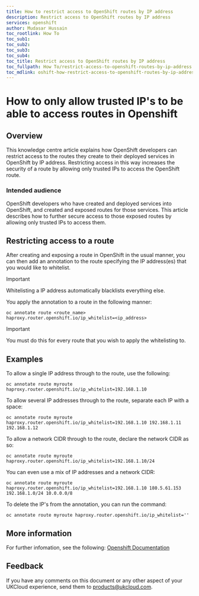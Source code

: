 ```yaml
---
title: How to restrict access to OpenShift routes by IP address
description: Restrict access to OpenShift routes by IP address
services: openshift
author: Mudasar Hussain
toc_rootlink: How To
toc_sub1: 
toc_sub2:
toc_sub3:
toc_sub4:
toc_title: Restrict access to OpenShift routes by IP address
toc_fullpath: How To/restrict-access-to-openshift-routes-by-ip-address.md
toc_mdlink: oshift-how-restrict-access-to-openshift-routes-by-ip-address.md
---
```


# How to only allow trusted IP's to be able to access routes in Openshift

## Overview

This knowledge centre article explains how OpenShift developers can restrict access to the routes they create to their deployed services in OpenShift by IP address. Restricting access in this way increases the security of a route by allowing only trusted IPs to access the OpenShift route.

### Intended audience

OpenShift developers who have created and deployed services into OpenShift, and created and exposed routes for those services. This article describes how to further secure access to those exposed routes by allowing only trusted IPs to access them.

## Restricting access to a route

After creating and exposing a route in OpenShift in the usual manner, you can then add an annotation to the route specifying the IP address(es) that you would like to whitelist.
  
> [!IMPORTANT]
> Whitelisting a IP address automatically blacklists everything else.
  
You apply the annotation to a route in the following manner:
  
    oc annotate route <route_name> haproxy.router.openshift.io/ip_whitelist=<ip_address>

> [!IMPORTANT]
> You must do this for every route that you wish to apply the whitelisting to.

## Examples

To allow a single IP address through to the route, use the following:
  
    oc annotate route myroute haproxy.router.openshift.io/ip_whitelist=192.168.1.10

To allow several IP addresses through to the route, separate each IP with a space:

    oc annotate route myroute haproxy.router.openshift.io/ip_whitelist=192.168.1.10 192.168.1.11 192.168.1.12

To allow a network CIDR through to the route, declare the network CIDR as so:

    oc annotate route myroute haproxy.router.openshift.io/ip_whitelist=192.168.1.10/24

You can even use a mix of IP addresses and a network CIDR:

    oc annotate route myroute haproxy.router.openshift.io/ip_whitelist=192.168.1.10 180.5.61.153 192.168.1.0/24 10.0.0.0/8

To delete the IP's from the annotation, you can run the command:
    
    oc annotate route myroute haproxy.router.openshift.io/ip_whitelist=''

## More information

For further infomation, see the following: [Openshift Documentation](https://docs.openshift.com/container-platform/3.9/architecture/networking/routes.html)


## Feedback

If you have any comments on this document or any other aspect of your UKCloud experience, send them to <products@ukcloud.com>.
